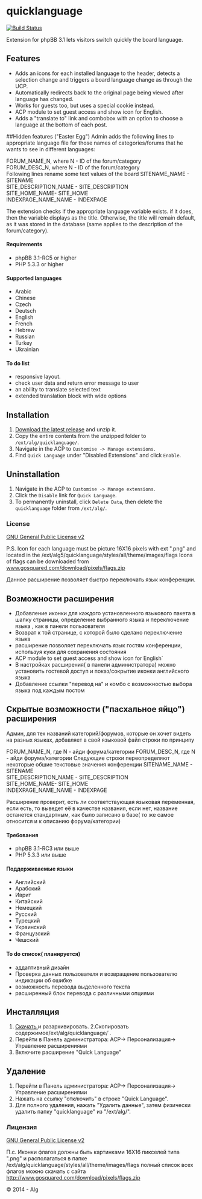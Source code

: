 quicklanguage
=============
[![Build Status](https://travis-ci.org/alg5/quicklanguage.svg?branch=master)](https://travis-ci.org/alg5/quicklanguage)

Extension for phpBB 3.1 lets visitors switch quickly the board language.


## Features
- Adds an icons for each installed language to the header, detects a selection change and triggers a board language change as through the UCP.
- Automatically redirects back to the original page being viewed after language has changed.
- Works for guests too, but uses a special cookie instead.
- ACP module to set guest access and show icon for English.
- Adds a "translate to" link and combobox with an option to choose a language at the bottom of each post.

##Hidden features ("Easter Egg")
Admin adds the following lines to appropriate language file for those names of categories/forums that he wants to see in different languages:

FORUM_NAME_N, where N - ID of the forum/category
<br />
FORUM_DESC_N, where N - ID of the forum/category
<br />
Following lines rename some text values of the board
SITENAME_NAME - SITENAME
<br />
SITE_DESCRIPTION_NAME - SITE_DESCRIPTION
<br />
SITE_HOME_NAME- SITE_HOME
<br />
INDEXPAGE_NAME_NAME - INDEXPAGE
<br />



The extension checks if the appropriate language variable exists. if it does, then the variable displays as the title. Otherwise, the title will remain default, as it was stored in the database (same applies to the description of the forum/category).

#### Requirements
- phpBB 3.1-RC5 or higher
- PHP 5.3.3 or higher

#### Supported languages 
- Arabic
- Chinese
- Сzech
- Deutsch
- English
- French
- Hebrew
- Russian
- Turkey
- Ukrainian

#### To do list
- responsive layout.
- check user data and return error message to user
- an ability to translate selected text
- extended translation block with wide options

## Installation
1. [Download the latest release](https://github.com/alg5/quicklanguage) and unzip it.
2. Copy the entire contents from the unzipped folder to `/ext/alg/quicklanguage/`.
3. Navigate in the ACP to `Customise -> Manage extensions`.
4. Find `Quick Language` under "Disabled Extensions" and click `Enable`.

## Uninstallation
1. Navigate in the ACP to `Customise -> Manage extensions`.
2. Click the `Disable` link for `Quick Language`.
3. To permanently uninstall, click `Delete Data`, then delete the `quicklanguage` folder from `/ext/alg/`.

### License
[GNU General Public License v2](http://opensource.org/licenses/GPL-2.0)

 P.S. Icon for each language must  be picture 16X16 pixels with ext ".png" and located in the /ext/alg5/quicklanguage/styles/all/theme/images/flags
Icons of flags can be downloaded from www.gosquared.com/download/pixels/flags.zip


Данное расширение позволяет быстро переключать язык конференции.


## Возможности расширения
- Добавление иконки для каждого установленного языкового пакета в шапку страницы, определение выбранного языка и переключение языка , как в панели пользователя
- Возврат к той странице, с которой было сделано переключение языка
- расширение позволяет переключать язык гостям конференции, используя куки для сохранения состояния
- ACP module to set guest access and show icon for English`
- В настройках расширения( в панели администратора) можно установить гостевой доступ и показ/сокрытие иконки английского языка
- Добавление ссылки "перевод на" и комбо с возможностью выбора языка под каждым постом

## Скрытые возможности  ("пасхальное яйцо") расширения
Админ, для тех названий категорий/форумов, которые он хочет видеть на разных языках, добавляет в свой языковой файл строки по принципу

FORUM_NAME_N, где N - айди форума/категории
FORUM_DESC_N, где N - айди форума/категории
Следующие строки переопределяют некоторые обшие текстовые значения конференции
SITENAME_NAME - SITENAME
<br />
SITE_DESCRIPTION_NAME - SITE_DESCRIPTION
<br />
SITE_HOME_NAME- SITE_HOME
<br />
INDEXPAGE_NAME_NAME - INDEXPAGE
<br />

Расширение проверит, есть ли соответствующая языковая переменная, если есть, то выведет её в качестве названия, если нет, название останется стандартным, как было записано в базе( то же самое относится и к описанию форума/категории)


#### Требования
- phpBB 3.1-RC3 или выше
- PHP 5.3.3 или выше

#### Поддерживаемые языки
- Английский
- Арабский
- Иврит
- Китайский
- Немецкий
- Русский
- Турецкий
- Украинский
- Французский
- Чешский

#### To do список( планируется)
-  аддаптивный дизайн
- Проверка данных пользователя и возвращение пользователю индикации об ошибке
- возможность перевода выделенного текста
 - расширенный блок перевода с различными опциями

## Инсталляция
1. [Скачать ](https://github.com/alg5/quicklanguage) и разархивировать.
2.Скопировать содержимое/ext/alg/quicklanguage/`.
3. Перейти в Панель администратора: АСР-> Персонализация-> Управление расширениями 
4. Включите расширение "Quick Language"

## Удаление
1. Перейти в Панель администратора: АСР-> Персонализация-> Управление расширениями 
2. Нажать на ссылку "отключить" в строке "Quick Language".
3. Для полного удаления, нажать "Удалить данные", затем физически удалить папку "quicklanguage" из "/ext/alg/".

### Лицензия
[GNU General Public License v2](http://opensource.org/licenses/GPL-2.0)

П.с. Иконки флагов должны быть картинками 16Х16 пикселей типа ".png" и располагаться в папке /ext/alg/quicklanguage/styles/all/theme/images/flags 
полный список всех флагов можно скачать с сайта http://www.gosquared.com/download/pixels/flags.zip




© 2014 - Alg
